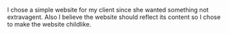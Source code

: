 I chose a simple website for my client since she wanted something not extravagent. Also I believe the website should reflect its content so I chose to make the website childlike.
